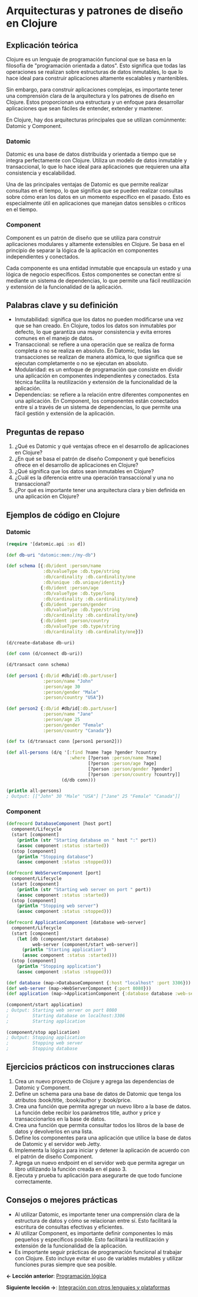 
# Arquitecturas y patrones de diseño en Clojure

## Explicación teórica

Clojure es un lenguaje de programación funcional que se basa en la filosofía de "programación orientada a datos". Esto significa que todas las operaciones se realizan sobre estructuras de datos inmutables, lo que lo hace ideal para construir aplicaciones altamente escalables y mantenibles.

Sin embargo, para construir aplicaciones complejas, es importante tener una comprensión clara de la arquitectura y los patrones de diseño en Clojure. Estos proporcionan una estructura y un enfoque para desarrollar aplicaciones que sean fáciles de entender, extender y mantener.

En Clojure, hay dos arquitecturas principales que se utilizan comúnmente: Datomic y Component.

### Datomic

Datomic es una base de datos distribuida y orientada a tiempo que se integra perfectamente con Clojure. Utiliza un modelo de datos inmutable y transaccional, lo que lo hace ideal para aplicaciones que requieren una alta consistencia y escalabilidad.

Una de las principales ventajas de Datomic es que permite realizar consultas en el tiempo, lo que significa que se pueden realizar consultas sobre cómo eran los datos en un momento específico en el pasado. Esto es especialmente útil en aplicaciones que manejan datos sensibles o críticos en el tiempo.

### Component

Component es un patrón de diseño que se utiliza para construir aplicaciones modulares y altamente extensibles en Clojure. Se basa en el principio de separar la lógica de la aplicación en componentes independientes y conectados.

Cada componente es una entidad inmutable que encapsula un estado y una lógica de negocio específicos. Estos componentes se conectan entre sí mediante un sistema de dependencias, lo que permite una fácil reutilización y extensión de la funcionalidad de la aplicación.

## Palabras clave y su definición

- Inmutabilidad: significa que los datos no pueden modificarse una vez que se han creado. En Clojure, todos los datos son inmutables por defecto, lo que garantiza una mayor consistencia y evita errores comunes en el manejo de datos.
- Transaccional: se refiere a una operación que se realiza de forma completa o no se realiza en absoluto. En Datomic, todas las transacciones se realizan de manera atómica, lo que significa que se ejecutan completamente o no se ejecutan en absoluto.
- Modularidad: es un enfoque de programación que consiste en dividir una aplicación en componentes independientes y conectados. Esta técnica facilita la reutilización y extensión de la funcionalidad de la aplicación.
- Dependencias: se refiere a la relación entre diferentes componentes en una aplicación. En Component, los componentes están conectados entre sí a través de un sistema de dependencias, lo que permite una fácil gestión y extensión de la aplicación.

## Preguntas de repaso

1. ¿Qué es Datomic y qué ventajas ofrece en el desarrollo de aplicaciones en Clojure?
2. ¿En qué se basa el patrón de diseño Component y qué beneficios ofrece en el desarrollo de aplicaciones en Clojure?
3. ¿Qué significa que los datos sean inmutables en Clojure?
4. ¿Cuál es la diferencia entre una operación transaccional y una no transaccional?
5. ¿Por qué es importante tener una arquitectura clara y bien definida en una aplicación en Clojure?

## Ejemplos de código en Clojure

### Datomic

```clojure
(require '[datomic.api :as d])
 
(def db-uri "datomic:mem://my-db")
 
(def schema [{:db/ident :person/name
              :db/valueType :db.type/string
              :db/cardinality :db.cardinality/one
              :db/unique :db.unique/identity}
             {:db/ident :person/age
              :db/valueType :db.type/long
              :db/cardinality :db.cardinality/one}
             {:db/ident :person/gender
              :db/valueType :db.type/string
              :db/cardinality :db.cardinality/one}
             {:db/ident :person/country
              :db/valueType :db.type/string
              :db/cardinality :db.cardinality/one}])
 
(d/create-database db-uri)
 
(def conn (d/connect db-uri))
 
(d/transact conn schema)
 
(def person1 {:db/id #db/id[:db.part/user]
              :person/name "John"
              :person/age 30
              :person/gender "Male"
              :person/country "USA"})
 
(def person2 {:db/id #db/id[:db.part/user]
              :person/name "Jane"
              :person/age 25
              :person/gender "Female"
              :person/country "Canada"})
 
(def tx (d/transact conn [person1 person2]))
 
(def all-persons (d/q '[:find ?name ?age ?gender ?country
                        :where [?person :person/name ?name]
                               [?person :person/age ?age]
                               [?person :person/gender ?gender]
                               [?person :person/country ?country]]
                     (d/db conn)))
 
(println all-persons)
; Output: [["John" 30 "Male" "USA"] ["Jane" 25 "Female" "Canada"]]
```

### Component

```clojure
(defrecord DatabaseComponent [host port]
  component/Lifecycle
  (start [component]
    (println (str "Starting database on " host ":" port))
    (assoc component :status :started))
  (stop [component]
    (println "Stopping database")
    (assoc component :status :stopped)))
 
(defrecord WebServerComponent [port]
  component/Lifecycle
  (start [component]
    (println (str "Starting web server on port " port))
    (assoc component :status :started))
  (stop [component]
    (println "Stopping web server")
    (assoc component :status :stopped)))
 
(defrecord ApplicationComponent [database web-server]
  component/Lifecycle
  (start [component]
    (let [db (component/start database)
          web-server (component/start web-server)]
      (println "Starting application")
      (assoc component :status :started)))
  (stop [component]
    (println "Stopping application")
    (assoc component :status :stopped)))
 
(def database (map->DatabaseComponent {:host "localhost" :port 3306}))
(def web-server (map->WebServerComponent {:port 8080}))
(def application (map->ApplicationComponent {:database database :web-server web-server}))
 
(component/start application)
; Output: Starting web server on port 8080
;         Starting database on localhost:3306
;         Starting application
 
(component/stop application)
; Output: Stopping application
;         Stopping web server
;         Stopping database
```

## Ejercicios prácticos con instrucciones claras

1. Crea un nuevo proyecto de Clojure y agrega las dependencias de Datomic y Component.
2. Define un schema para una base de datos de Datomic que tenga los atributos :book/title, :book/author y :book/price.
3. Crea una función que permita agregar un nuevo libro a la base de datos. La función debe recibir los parámetros title, author y price y transaccionarlos en la base de datos.
4. Crea una función que permita consultar todos los libros de la base de datos y devolverlos en una lista.
5. Define los componentes para una aplicación que utilice la base de datos de Datomic y el servidor web Jetty.
6. Implementa la lógica para iniciar y detener la aplicación de acuerdo con el patrón de diseño Component.
7. Agrega un nuevo endpoint en el servidor web que permita agregar un libro utilizando la función creada en el paso 3.
8. Ejecuta y prueba tu aplicación para asegurarte de que todo funcione correctamente.

## Consejos o mejores prácticas

- Al utilizar Datomic, es importante tener una comprensión clara de la estructura de datos y cómo se relacionan entre sí. Esto facilitará la escritura de consultas efectivas y eficientes.
- Al utilizar Component, es importante definir componentes lo más pequeños y específicos posible. Esto facilitará la reutilización y extensión de la funcionalidad de la aplicación.
- Es importante seguir prácticas de programación funcional al trabajar con Clojure. Esto incluye evitar el uso de variables mutables y utilizar funciones puras siempre que sea posible.


**<- Lección anterior**: [Programación lógica](programacion_logica.md)

**Siguiente lección ->**: [Integración con otros lenguajes y plataformas](integracion_con_otros_lenguajes_y_plataformas.md)
